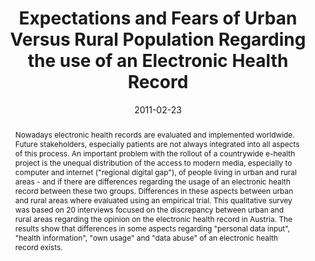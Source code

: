 ---
abstract: Nowadays electronic health records are evaluated  and implemented worldwide.
  Future stakeholders, especially  patients are not always integrated into all aspects
  of this  process. An important problem with the rollout of a  countrywide e-health
  project is the unequal distribution of the  access to modern media, especially to
  computer and internet  ("regional digital gap"), of people living in urban and rural  areas
  - and if there are differences regarding the usage of an  electronic health record
  between these two groups. Differences  in these aspects between urban and rural
  areas where  evaluated using an empirical trial. This qualitative survey was  based
  on 20 interviews focused on the discrepancy between  urban and rural areas regarding
  the opinion on the electronic  health record in Austria. The results show that differences
  in  some aspects regarding "personal data input", "health  information", "own usage"
  and "data abuse" of an electronic  health record exists.
authors:
- René Baranyi
- Susanne Schinkinger
- Wolfgang Schramm
- Thomas Grechenig
date: '2011-02-23'
featured: false
links:
- name: Publik
  url: https://publik.tuwien.ac.at/showentry.php?ID=205747&lang=1
publication_types:
- '0'
publishDate: '2011-02-23'
title: Expectations and Fears of Urban Versus Rural Population Regarding the use of
  an Electronic Health Record
url_pdf: ''
---